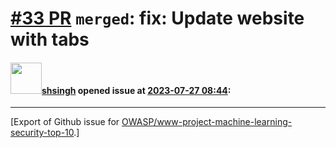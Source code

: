 # [\#33 PR](https://github.com/OWASP/www-project-machine-learning-security-top-10/pull/33) `merged`: fix: Update website with tabs

#### <img src="https://avatars.githubusercontent.com/u/412800?v=4" width="50">[shsingh](https://github.com/shsingh) opened issue at [2023-07-27 08:44](https://github.com/OWASP/www-project-machine-learning-security-top-10/pull/33):






-------------------------------------------------------------------------------



[Export of Github issue for [OWASP/www-project-machine-learning-security-top-10](https://github.com/OWASP/www-project-machine-learning-security-top-10).]
